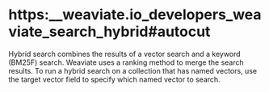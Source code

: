 # https:\_\_weaviate.io_developers_weaviate_search_hybrid#autocut

Hybrid search combines the results of a vector search and a keyword (BM25F) search. Weaviate uses a ranking method to merge the search results. To run a hybrid search on a collection that has named vectors, use the target vector field to specify which named vector to search.
